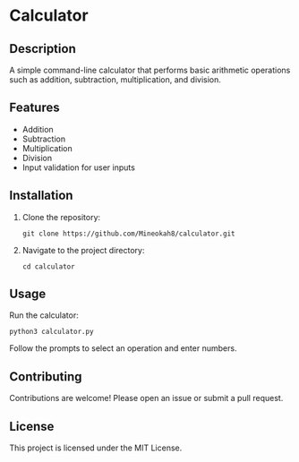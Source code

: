 # Calculator

## Description
A simple command-line calculator that performs basic arithmetic operations such as addition, subtraction, multiplication, and division.

## Features
- Addition
- Subtraction
- Multiplication
- Division
- Input validation for user inputs

## Installation
1. Clone the repository:
   ```
   git clone https://github.com/Mineokah8/calculator.git
   ```
2. Navigate to the project directory:
   ```
   cd calculator
   ```

## Usage
Run the calculator:
```
python3 calculator.py
```
Follow the prompts to select an operation and enter numbers.

## Contributing
Contributions are welcome! Please open an issue or submit a pull request.

## License
This project is licensed under the MIT License.
